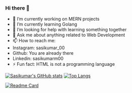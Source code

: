### Hi there 👋

- 🔭 I’m currently working on MERN projects
- 🌱 I’m currently learning Golang
- 🤔 I’m looking for help with learning something together
- 💬 Ask me about anything related to Web Development
- 📫 How to reach me: 
-    Instagram: sasikumar_00
-    Github: You are already there
-    Linkedin:  sasikumarm00
- ⚡ Fun fact: HTML is not a programming language

[![Sasikumar's GitHub stats](https://sasikumar00.vercel.app/api?username=Sasikumar00&show_icons=true&theme=midnight-purple)](https://github.com/Sasikumar00/github-readme-stats)
[![Top Langs](https://sasikumar00.vercel.app/api/top-langs/?username=Sasikumar00)](https://github.com/anuraghazra/github-readme-stats)

[![Readme Card](https://sasikumar00.vercel.app/api/pin/?username=Sasikumar00&repo=github-readme-stats&theme=midnight-purple)](https://github.com/Sasikumar00/github-readme-stats)

